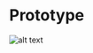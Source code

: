 # Prototype
![alt text](https://photos-1.dropbox.com/t/2/AADmZjqe2wz8FL6Iz9fiXu1rAsx0PMnL1V8CM1BBwiYtWg/12/108200027/png/32x32/1/_/1/2/Browser%20Game%20Page.png/CNuAzDMgASACIAMgBCAFIAYgBygBKAI/Y48mDKigwT2eL6tN9NyI_7bmrRPp1qQVsLI0fgH8oSc?size=1600x1200&size_mode=2 "Logo Title Text 1")
